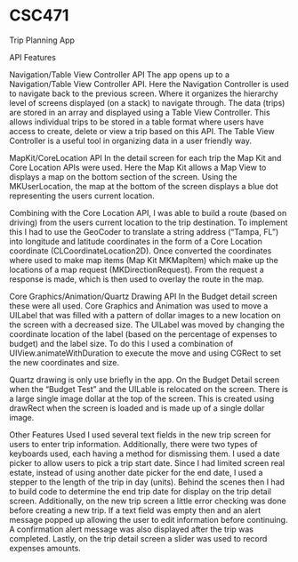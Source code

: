 # CSC471
Trip Planning App

API Features

Navigation/Table View Controller API
The app opens up to a Navigation/Table View Controller API.  Here the Navigation Controller is used to navigate back to the previous screen.  Where it organizes the hierarchy level of screens displayed (on a stack) to navigate through.  The data (trips) are stored in an array and displayed using a Table View Controller.  This allows individual trips to be stored in a table format where users have access to create, delete or view a trip based on this API.  The Table View Controller is a useful tool in organizing data in a user friendly way.

MapKit/CoreLocation API
In the detail screen for each trip the Map Kit and Core Location APIs were used.  Here the Map Kit allows a Map View to displays a map on the bottom section of the screen.  Using the MKUserLocation, the map at the bottom of the screen displays a blue dot representing the users current location.  

Combining with the Core Location API, I was able to build a route (based on driving) from the users current location to the trip destination.  To implement this I had to use the GeoCoder to translate a string address (“Tampa, FL”) into longitude and latitude coordinates in the form of a Core Location coordinate (CLCoordinateLocation2D).  Once converted the coordinates where used to make map items (Map Kit MKMapItem) which make up the locations of a map request (MKDirectionRequest).  From the request a response is made, which is then used to overlay the route in the map.

Core Graphics/Animation/Quartz Drawing API
In the Budget detail screen these were all used.  Core Graphics and Animation was used to move a UILabel that was filled with a pattern of dollar images to a new location on the screen with a decreased size.  The UILabel was moved by changing the coordinate location of the label (based on the percentage of expenses to budget) and the label size.  To do this I used a combination of UIView.animateWithDuration to execute the move and using CGRect to set the new coordinates and size.  

Quartz drawing is only use briefly in the app.  On the Budget Detail screen when the “Budget Test” and the UILable is relocated on the screen.  There is a large single image dollar at the top of the screen.  This is created using drawRect when the screen is loaded and is made up of a single dollar image. 

Other Features Used
I used several text fields in the new trip screen for users to enter trip information.  Additionally, there were two types of keyboards used, each having a method for dismissing them.  I used a date picker to allow users to pick a trip start date.  Since I had limited screen real estate, instead of using another date picker for the end date, I used a stepper to the length of the trip in day (units).  Behind the scenes then I had to build code to determine the end trip date for display on the trip detail screen.  Additionally, on the new trip screen a little error checking was done before creating a new trip.  If a text field was empty then and an alert message popped up allowing the user to edit information before continuing.  A confirmation alert message was also displayed after the trip was completed.  Lastly, on the trip detail screen a slider was used to record expenses amounts. 

